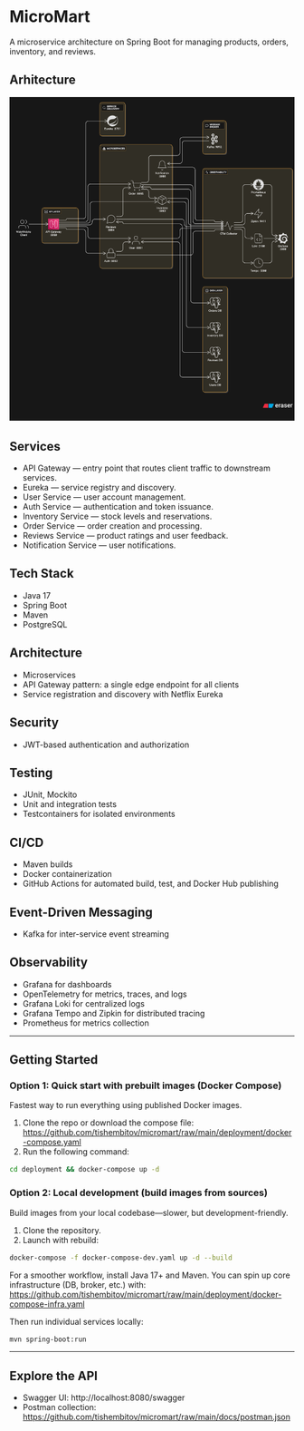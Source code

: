# MicroMart

A microservice architecture on Spring Boot for managing products, orders, inventory, and reviews.

## Arhitecture

![Arhitecture](images/arhitecture.png)

## Services

- API Gateway — entry point that routes client traffic to downstream services.
- Eureka — service registry and discovery.
- User Service — user account management.
- Auth Service — authentication and token issuance.
- Inventory Service — stock levels and reservations.
- Order Service — order creation and processing.
- Reviews Service — product ratings and user feedback.
- Notification Service — user notifications.

## Tech Stack

- Java 17
- Spring Boot
- Maven
- PostgreSQL

## Architecture

- Microservices
- API Gateway pattern: a single edge endpoint for all clients
- Service registration and discovery with Netflix Eureka

## Security

- JWT-based authentication and authorization

## Testing

- JUnit, Mockito
- Unit and integration tests
- Testcontainers for isolated environments

## CI/CD

- Maven builds
- Docker containerization
- GitHub Actions for automated build, test, and Docker Hub publishing

## Event-Driven Messaging

- Kafka for inter-service event streaming

## Observability

- Grafana for dashboards
- OpenTelemetry for metrics, traces, and logs
- Grafana Loki for centralized logs
- Grafana Tempo and Zipkin for distributed tracing
- Prometheus for metrics collection

---

## Getting Started

### Option 1: Quick start with prebuilt images (Docker Compose)

Fastest way to run everything using published Docker images.

1) Clone the repo or download the compose file:
   https://github.com/tishembitov/micromart/raw/main/deployment/docker-compose.yaml
2) Run the following command:
```bash
cd deployment && docker-compose up -d
```

### Option 2: Local development (build images from sources)

Build images from your local codebase—slower, but development-friendly.

1) Clone the repository.
2) Launch with rebuild:
```bash
docker-compose -f docker-compose-dev.yaml up -d --build
```

For a smoother workflow, install Java 17+ and Maven. You can spin up core infrastructure (DB, broker, etc.) with:
https://github.com/tishembitov/micromart/raw/main/deployment/docker-compose-infra.yaml

Then run individual services locally:
```bash
mvn spring-boot:run
```

---

## Explore the API

- Swagger UI: http://localhost:8080/swagger
- Postman collection: https://github.com/tishembitov/micromart/raw/main/docs/postman.json
